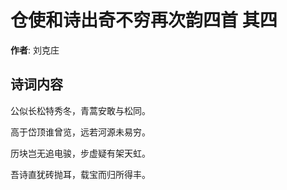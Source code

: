 # 仓使和诗出奇不穷再次韵四首  其四

**作者**: 刘克庄

## 诗词内容

公似长松特秀冬，青蒿安敢与松同。

高于岱顶谁曾览，远若河源未易穷。

历块岂无追电骏，步虚疑有架天虹。

吾诗直犹砖抛耳，载宝而归所得丰。

